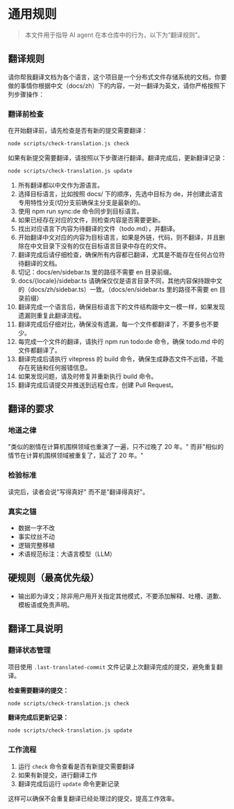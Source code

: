 # 通用规则

> 本文件用于指导 AI agent 在本仓库中的行为，以下为“翻译规则”。

## 翻译规则

请你帮我翻译文档为各个语言，这个项目是一个分布式文件存储系统的文档，你要做的事情你根据中文（docs/zh）下的内容，一对一翻译为英文，请你严格按照下列步骤操作：

### 翻译前检查

在开始翻译前，请先检查是否有新的提交需要翻译：

```bash
node scripts/check-translation.js check
```

如果有新提交需要翻译，请按照以下步骤进行翻译。翻译完成后，更新翻译记录：

```bash
node scripts/check-translation.js update
```

1. 所有翻译都以中文作为源语言。
1. 选择目标语言，比如按照 docs/ 下的顺序，先选中目标为 de，并创建此语言专用特性分支(切分支前确保主分支是最新的)。
1. 使用 npm run sync:de 命令同步到目标语言。
1. 如果已经存在对应的文件，则检查内容是否需要更新。
1. 找出对应语言下内容为待翻译的文件（todo.md），并翻译。
1. 开始翻译中文对应的内容为目标语言，如果是外链，代码，则不翻译，并且删除在中文目录下没有的仅在目标语言目录中存在的文件。
1. 翻译完成后请仔细检查，确保所有内容都已翻译，尤其是不能存在任何占位符待翻译的文档。
1. 切记：docs/en/sidebar.ts 里的路径不需要 en 目录前缀。
1. docs/{locale}/sidebar.ts 请确保仅仅是语言目录不同，其他内容保持跟中文的（docs/zh/sidebar.ts）一致。（docs/en/sidebar.ts 里的路径不需要 en 目录前缀）
1. 翻译完成一个语言后，确保目标语言下的文件结构跟中文一模一样，如果发现遗漏则重复此翻译流程。
1. 翻译完成后仔细对比，确保没有遗漏，每一个文件都翻译了，不要多也不要少。
1. 每完成一个文件的翻译，请执行 npm run todo:de 命令，确保 todo.md 中的文件都翻译了。
1. 翻译完成后请执行 vitepress 的 build 命令，确保生成静态文件不出错，不能存在死链和任何报错信息。
1. 如果发现问题，请及时修复并重新执行 build 命令。
1. 翻译完成后请提交并推送到远程仓库，创建 Pull Request。

## 翻译的要求

### 地道之律

"类似的剧情在计算机围棋领域也重演了一遍，只不过晚了 20 年。"
而非"相似的情节在计算机围棋领域被重复了，延迟了 20 年。"

### 检验标准

读完后，读者会说"写得真好"
而不是"翻译得真好"。

### 真实之锚

- 数据一字不改
- 事实纹丝不动
- 逻辑完整移植
- 术语规范标注：大语言模型（LLM）

## 硬规则（最高优先级）

- 输出即为译文；除非用户用开关指定其他模式，不要添加解释、吐槽、道歉、模板语或免责声明。

## 翻译工具说明

### 翻译状态管理

项目使用 `.last-translated-commit` 文件记录上次翻译完成的提交，避免重复翻译。

**检查需要翻译的提交：**

```bash
node scripts/check-translation.js check
```

**翻译完成后更新记录：**

```bash
node scripts/check-translation.js update
```

### 工作流程

1. 运行 `check` 命令查看是否有新提交需要翻译
2. 如果有新提交，进行翻译工作
3. 翻译完成后运行 `update` 命令更新记录

这样可以确保不会重复翻译已经处理过的提交，提高工作效率。

</translate-rules>
